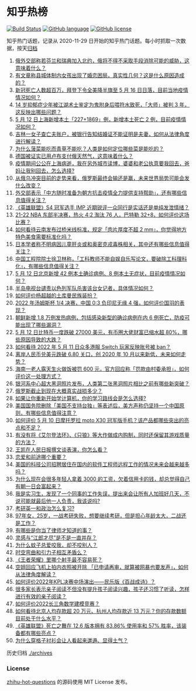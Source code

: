 # 知乎热榜
[![Build Status](https://github.com/ToWeLong/zhihu-hot-questions/workflows/CI/badge.svg)](https://github.com/ToWeLong/zhihu-hot-questions/actions)
[![GitHub language](https://img.shields.io/badge/language-golang-orange.svg)](https://golang.org/)
[![GitHub license](https://img.shields.io/github/license/ToWeLong/zhihu-hot-questions)](https://github.com/ToWeLong/zhihu-hot-questions/blob/main/LICENSE)

知乎热门话题，记录从 2020-11-29 日开始的知乎热门话题。每小时抓取一次数据，按天[归档](./archives)

<!-- BEGIN -->

1. [俄外交部称若芬兰和瑞典加入北约，俄将不得不采取手段消除可能的威胁，这意味着什么？](https://www.zhihu.com/question/532512031)
1. [有文章称县城体制内女孩出现了婚恋困局，真实性几何？这是什么原因造成的？](https://www.zhihu.com/question/531940348)
1. [新冠死亡人数超百万，拜登下令全美降半旗至 5 月 16 日日落，目前当地疫情情况如何？](https://www.zhihu.com/question/532563912)
1. [14 岁抑郁症少年被江湖术士鉴定为鬼附身后喂符水致死，「大师」被判 3 年，这反映出哪些问题？](https://www.zhihu.com/question/532449824)
1. [5 月 12 日上海新增本土「227+1869」例，新增本土死亡 2 例，目前疫情情况如何？](https://www.zhihu.com/question/532564358)
1. [吉林一女子查亡夫账户，被银行告知结婚证不能证明是夫妻，如何从法律角度进行解读？](https://www.zhihu.com/question/532522208)
1. [为什么菠菜能吃而青草不能吃？人类是如何定位哪些菜是能吃的？](https://www.zhihu.com/question/530788654)
1. [德国被证实已用卢布支付俄天然气，这意味着什么？](https://www.zhihu.com/question/532463415)
1. [疫情期间公公在上海病逝，我在另外城市读博，婆婆和老公执意要我回去，爸妈让我别回去，怎么选择?](https://www.zhihu.com/question/526429805)
1. [从俄乌冲突目前的走势来看，俄罗斯最终会输还是赢，未来世界局势可能会发什么改变？](https://www.zhihu.com/question/532332544)
1. [外交部表示「中方随时准备为朝方抗击疫情全力提供支持帮助」，还有哪些信息值得关注？](https://www.zhihu.com/question/532484087)
1. [《英雄联盟》S4 冠军选手 IMP 近期锐评一众同行是实话还是单纯发泄情绪？](https://www.zhihu.com/question/532245623)
1. [21-22 NBA 东部半决赛，热火 4:2 淘汰 76 人，巴特勒 32+8，如何评价这场比赛？](https://www.zhihu.com/question/532562922)
1. [如何看待云南发布过桥米线标准，规定「肉片厚度不超 2 mm」，你觉得地方特色美食需要标准化吗？](https://www.zhihu.com/question/532493557)
1. [日本学者称不明病因儿童肝炎或和奥密克戎毒株相关，其中还有哪些信息值得关注？](https://www.zhihu.com/question/532488441)
1. [中国工程院院士徐卫林称，「工科教师不能自娱自乐写论文，要破除工科理科化」，有哪些信息值得关注？](https://www.zhihu.com/question/532433181)
1. [5 月 12 日北京新增 42 例本土确诊病例、8 例本土无症状，目前疫情情况如何？](https://www.zhihu.com/question/532564534)
1. [半岛电视台谴责以色列军队杀害该台女记者，具体情况如何？](https://www.zhihu.com/question/532307355)
1. [如何评价杨超越的土库曼民族装扮？](https://www.zhihu.com/question/501836689)
1. [2022 年汤姆斯杯 1/4 决赛，中国 0:3 负印尼无缘 4 强，如何评价国羽的表现？](https://www.zhihu.com/question/532540797)
1. [朝鲜新增 1.8 万例发热病例，包括感染新型的确诊病例在内 6 例死亡，防疫可能出现了哪些漏洞？](https://www.zhihu.com/question/532563158)
1. [5 月 12 日比特币一度跌破 27000 美元，有币圈大佬财富已缩水超 80%，哪些原因导致的大跌？](https://www.zhihu.com/question/532506973)
1. [如何看待 2022 年 5 月 11 日众多港服 Switch 玩家反映账号被 ban？](https://www.zhihu.com/question/532387534)
1. [离岸人民币兑美元跌破 6.80 关口，创 2020 年 10 月以来新低，未来如何走势？](https://www.zhihu.com/question/532450369)
1. [海南一老人露天生火做饭被罚 600 元，官方回应称「罚款由村委承担」，如何评价这一处理方式？](https://www.zhihu.com/question/532536695)
1. [银河系中心超大黑洞照片发布，人类第二张黑洞照片相比之前有哪些新突破？](https://www.zhihu.com/question/530632972)
1. [俄罗斯截止到现在大概真实战损多少？](https://www.zhihu.com/question/532379070)
1. [如果让你重新开始学计算机，你的学习路线会是怎么选择?](https://www.zhihu.com/question/492545174)
1. [美国国务院删除「美国不支持台独」等表述后，美方声称仍坚持一个中国原则，有哪些信息值得注意？](https://www.zhihu.com/question/532460664)
1. [如何评价 5 月 10 日摩托罗拉 moto X30 冠军版手机？该产品都哪些突出的亮点和不足？](https://www.zhihu.com/question/532128705)
1. [有没有将《艾尔登法环》、《只狼》等大作做成内购制，同时还保留其游戏质量的方法？](https://www.zhihu.com/question/532310401)
1. [王凯在人民日报撰文谈表演，你怎么看？](https://www.zhihu.com/question/532436177)
1. [恋爱和前途哪个重要？](https://www.zhihu.com/question/531928048)
1. [美国的科技公司招聘居住在国内的软件工程师远程工作的情况未来会越来越多吗？](https://www.zhihu.com/question/531518884)
1. [为什么现在会很多年轻人拿着 3000 的工资，欠着信用卡的钱，却总觉得自己有朝一日会富起来？](https://www.zhihu.com/question/531821144)
1. [我是实习生，发现了一个同事的工作失误，提出来会让所有人加班好几天，不说可能就最后他一人负责，我该说吗?](https://www.zhihu.com/question/532171623)
1. [考研英一和政治怎么复习?](https://www.zhihu.com/question/522551539)
1. [97年女，25岁，一战考研失败，想要继续考研，但是担心年龄太大，二战还是工作？](https://www.zhihu.com/question/532294199)
1. [有哪些是你当了律师才知道的事？](https://www.zhihu.com/question/280391524)
1. [灵感与“江郎才尽”是不是一直并存？](https://www.zhihu.com/question/521635431)
1. [为什么蚊子总爱咬我，却不咬别人？](https://www.zhihu.com/question/62695222)
1. [时空弯曲和引力子相互矛盾么？](https://www.zhihu.com/question/531061734)
1. [《王者荣耀》里哪个射手最不容易死？](https://www.zhihu.com/question/428557472)
1. [空姐回应飞机上拍内衣照被开除 「已申请再审，就算被网暴也要发声」，如何从法律角度解读？](https://www.zhihu.com/question/532483654)
1. [如何评价2022年KPL决赛中场演出——民乐版《百战成诗》？](https://www.zhihu.com/question/532040315)
1. [很多家长表示亲子阅读不但没有提升孩子阅读兴趣，孩子还习惯了听读，怎样进行有效的亲子阅读？](https://www.zhihu.com/question/531818385)
1. [如何评价2022长三角数学建模竞赛？](https://www.zhihu.com/question/532228826)
1. [如何看待北京人均存款超 20 万元、杭州人均存款近 13 万元？你的存款数额目前处于什么水平？](https://www.zhihu.com/question/532362180)
1. [《英雄联盟》死亡之舞在 12.6 版本拥有 83.86% 使用率和 57% 胜率，该装备都有哪些亮点？](https://www.zhihu.com/question/527502879)
1. [为什么穿格子衬衫会让人看起来邋遢、显得土气？](https://www.zhihu.com/question/23344717)

<!-- END -->

历史归档 [./archives](./archives)


### License
[zhihu-hot-questions](https://github.com/towelong/zhihu-hot-questions) 的源码使用 MIT License 发布。
